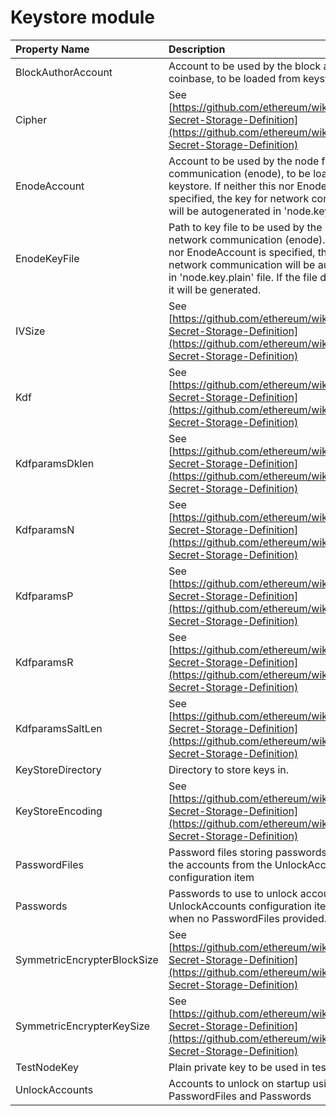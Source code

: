 # Keystore module

| Property Name | Description | Default |
| :--- | :--- | ---: |
| BlockAuthorAccount | Account to be used by the block author / coinbase, to be loaded from keystore |  |
| Cipher | See [https://github.com/ethereum/wiki/wiki/Web3-Secret-Storage-Definition](https://github.com/ethereum/wiki/wiki/Web3-Secret-Storage-Definition) | aes-128-ctr |
| EnodeAccount | Account to be used by the node for network communication \(enode\), to be loaded from keystore. If neither this nor EnodeKeyFile is specified, the key for network communication will be autogenerated in 'node.key.plain' file. |  |
| EnodeKeyFile | Path to key file to be used by the node for network communication \(enode\). If neither this nor EnodeAccount is specified, the key for network communication will be autogenerated in 'node.key.plain' file. If the file does not exist it will be generated. |  |
| IVSize | See [https://github.com/ethereum/wiki/wiki/Web3-Secret-Storage-Definition](https://github.com/ethereum/wiki/wiki/Web3-Secret-Storage-Definition) | 16 |
| Kdf | See [https://github.com/ethereum/wiki/wiki/Web3-Secret-Storage-Definition](https://github.com/ethereum/wiki/wiki/Web3-Secret-Storage-Definition) | scrypt |
| KdfparamsDklen | See [https://github.com/ethereum/wiki/wiki/Web3-Secret-Storage-Definition](https://github.com/ethereum/wiki/wiki/Web3-Secret-Storage-Definition) | 32 |
| KdfparamsN | See [https://github.com/ethereum/wiki/wiki/Web3-Secret-Storage-Definition](https://github.com/ethereum/wiki/wiki/Web3-Secret-Storage-Definition) | 262144 |
| KdfparamsP | See [https://github.com/ethereum/wiki/wiki/Web3-Secret-Storage-Definition](https://github.com/ethereum/wiki/wiki/Web3-Secret-Storage-Definition) | 1 |
| KdfparamsR | See [https://github.com/ethereum/wiki/wiki/Web3-Secret-Storage-Definition](https://github.com/ethereum/wiki/wiki/Web3-Secret-Storage-Definition) | 8 |
| KdfparamsSaltLen | See [https://github.com/ethereum/wiki/wiki/Web3-Secret-Storage-Definition](https://github.com/ethereum/wiki/wiki/Web3-Secret-Storage-Definition) | 32 |
| KeyStoreDirectory | Directory to store keys in. | keystore |
| KeyStoreEncoding | See [https://github.com/ethereum/wiki/wiki/Web3-Secret-Storage-Definition](https://github.com/ethereum/wiki/wiki/Web3-Secret-Storage-Definition) | UTF-8 |
| PasswordFiles | Password files storing passwords to unlock the accounts from the UnlockAccounts configuration item | System.String\[\] |
| Passwords | Passwords to use to unlock accounts from the UnlockAccounts configuration item. Only used when no PasswordFiles provided. | System.String\[\] |
| SymmetricEncrypterBlockSize | See [https://github.com/ethereum/wiki/wiki/Web3-Secret-Storage-Definition](https://github.com/ethereum/wiki/wiki/Web3-Secret-Storage-Definition) | 128 |
| SymmetricEncrypterKeySize | See [https://github.com/ethereum/wiki/wiki/Web3-Secret-Storage-Definition](https://github.com/ethereum/wiki/wiki/Web3-Secret-Storage-Definition) | 128 |
| TestNodeKey | Plain private key to be used in test scenarios |  |
| UnlockAccounts | Accounts to unlock on startup using provided PasswordFiles and Passwords | System.String\[\] |

